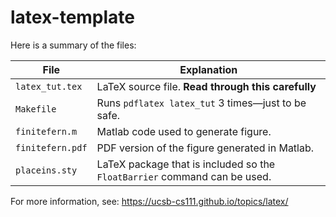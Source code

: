 # latex-template

Here is a summary of the files:
			   

| File             | Explanation |
|------------------|-------------|
| `latex_tut.tex`  | LaTeX source file. **Read through this carefully** |
| `Makefile`       | Runs `pdflatex latex_tut` 3 times&mdash;just to be safe. |
| `finitefern.m`   | Matlab code used to generate figure. |
| `finitefern.pdf` | PDF version of the figure generated in Matlab.
| `placeins.sty`   | LaTeX package that is included so the `FloatBarrier` command can be used. |

For more information, see: <https://ucsb-cs111.github.io/topics/latex/>
